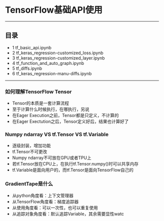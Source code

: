 # TensorFlow基础API使用
***
## 目录
- 1 tf_basic_api.ipynb
- 2 tf_keras_regression-customized_loss.ipynb
- 3 tf_keras_regression-customized_layer.ipynb
- 4 tf_function_and_auto_graph.ipynb
- 5 tf_diffs.ipynb
- 6 tf_keras_regression-manu-diffs.ipynb 
***
### 如何理解TensorFlow Tensor
- Tensor的本质是一套计算流程
- 至于计算什么时候执行，在哪执行，另说
- 在Eager Execution之前，Tensor都是只定义，不计算的
- 在Eager Exectution之后，Tensor定义好后，结果也计算好了
### Numpy ndarray VS tf.Tensor VS tf.Variable
- 逐级封装，增加功能
- tf.Tensor不可更改
- Numpy ndarray不可放在GPU或者TPU上
- 若tf.Tensor放在CPU上，在执行tf.Tensor.numpy()时可以共享内存
- tf.Variable是面向用户的，而tf.Tensor是面向TensorFlow自己的
### GradientTape是什么
- 从python角度看：上下文管理器
- 从TensorFlow角度看：梯度追踪器
- 从使用角度看：可以一次性，也可以重复使用
- 从追踪对象角度看：默认追踪Variable，其余需要显性watc